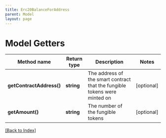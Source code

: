 ```yaml
---
title: Erc20BalanceForAddress
parent: Model
layout: page
---
```


# Model Getters

Method name | Return type | Description | Notes
------------ | ------------- | ------------- | -------------
**getContractAddress()** | **string** | The address of the smart contract that the fungible tokens were minted on | [optional]
**getAmount()** | **string** | The number of the fungible tokens | [optional]

[[Back to Index]](../index.md)
